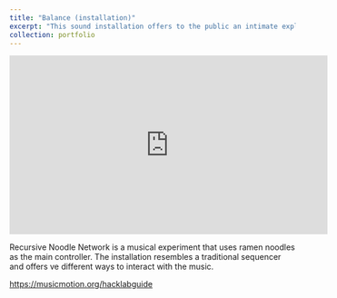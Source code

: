 ```yaml
---
title: "Balance (installation)"
excerpt: "This sound installation offers to the public an intimate exploration of the curious instrument that is the T-Stick. Let yourself be immersed in this dreamy sonic experience. <br/><img src='/images/tube.jpeg'>"
collection: portfolio
---
```




<iframe width="560" height="315" src="https://www.youtube.com/embed/B_4XV3seIXg" title="Vincent Cusson - Balance, for T-Stick" frameborder="0" allow="autoplay; clipboard-write; encrypted-media; gyroscope; picture-in-picture" allowfullscreen></iframe>

Recursive Noodle Network is a musical experiment that uses ramen noodles as the main controller. The installation resembles a traditional sequencer and offers ve different ways to interact with the music. 

https://musicmotion.org/hacklabguide